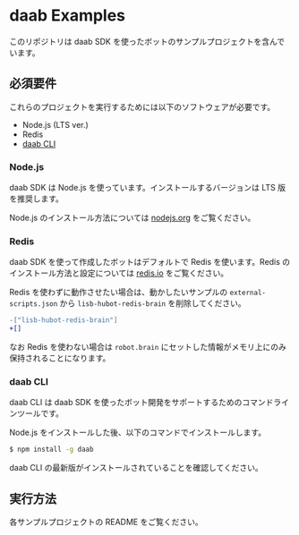 # daab Examples
このリポジトリは daab SDK を使ったボットのサンプルプロジェクトを含んでいます。

## 必須要件
これらのプロジェクトを実行するためには以下のソフトウェアが必要です。
- Node.js (LTS ver.)
- Redis
- [daab CLI](https://github.com/lisb/daab)

### Node.js
daab SDK は Node.js を使っています。インストールするバージョンは LTS 版を推奨します。

Node.js のインストール方法については [nodejs.org](https://nodejs.org/) をご覧ください。

### Redis
daab SDK を使って作成したボットはデフォルトで Redis を使います。Redis のインストール方法と設定については [redis.io](https://redis.io/) をご覧ください。

Redis を使わずに動作させたい場合は、動かしたいサンプルの `external-scripts.json` から `lisb-hubot-redis-brain` を削除してください。
```diff
-["lisb-hubot-redis-brain"]
+[]
```

なお Redis を使わない場合は `robot.brain` にセットした情報がメモリ上にのみ保持されることになります。

### daab CLI
daab CLI は daab SDK を使ったボット開発をサポートするためのコマンドラインツールです。

Node.js をインストールした後、以下のコマンドでインストールします。
```sh
$ npm install -g daab
```

daab CLI の最新版がインストールされていることを確認してください。

## 実行方法
各サンプルプロジェクトの README をご覧ください。
